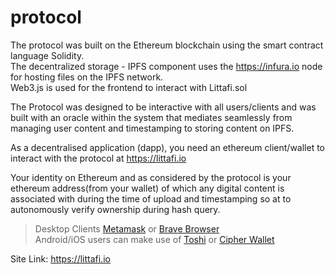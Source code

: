 # protocol

The protocol was built on the Ethereum blockchain using the smart contract language Solidity. <br>
The decentralized storage - IPFS component uses the https://infura.io node for hosting files on the IPFS network. <br> 
Web3.js is used for the frontend to interact with Littafi.sol <br>

The Protocol was designed to be interactive with all users/clients and was built with an oracle within the system that mediates seamlessly from managing user content and timestamping to storing content on IPFS. <br>

As a decentralised application (dapp), you need an ethereum client/wallet to interact with the protocol at https://littafi.io <br>

Your identity on Ethereum and as considered by the protocol is your ethereum address(from your wallet) of which any digital content is associated with during the time of upload and timestamping so at to autonomously verify ownership during hash query. <br>

> Desktop Clients <a href="https://metamask.io">Metamask</a> or <a href="https://www.brave.com">Brave Browser</a> <br>
> Android/iOS users can make use of <a href="https://www.toshi.org">Toshi</a> or <a href="https://www.cipherbrowser.com">Cipher Wallet</a>

Site Link: https://littafi.io
